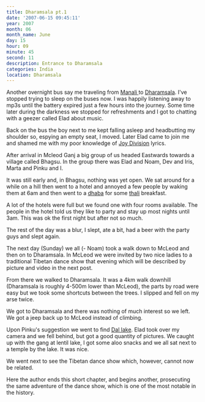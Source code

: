 ```yaml
---
title: Dharamsala pt.1
date: '2007-06-15 09:45:11'
year: 2007
month: 06
month_name: June
day: 15
hour: 09
minute: 45
second: 11
description: Entrance to Dharamsala
categories: India
location: Dharamsala
---
```

Another overnight bus say me traveling from [Manali ][1] to [Dharamsala][2]. I've stopped trying to sleep on the buses now. I was happily listening away to mp3s until the battery expired just a few hours into the journey. Some time later during the darkness we stopped for refreshments and I got to chatting with a geezer called Elad about music.  
  
Back on the bus the boy next to me kept falling asleep and headbutting my shoulder so, espying an empty seat, I moved. Later Elad came to join me and shamed me with my poor knowledge of [Joy Division][3] lyrics.  
  
After arrival in Mcleod Ganj a big group of us headed Eastwards towards a village called Bhagsu. In the group there was Elad and Noam, Dev and Iris, Marta and Pinku and I.  
  
It was still early and, in Bhagsu, nothing was yet open. We sat around for a while on a hill then went to a hotel and annoyed a few people by waking them at 6am and then went to a [dhaba][4] for some [thali][5] breakfast.  
  
A lot of the hotels were full but we found one with four rooms available. The people in the hotel told us they like to party and stay up most nights until 3am. This was ok the first night but after not so much.  
  
The rest of the day was a blur, I slept, ate a bit, had a beer with the party guys and slept again.  
  
The next day (Sunday) we all (- Noam) took a walk down to McLeod and then on to Dharamsala. In McLeod we were invited by two nice ladies to a traditional Tibetan dance show that evening which will be described by picture and video in the next post.  
  
From there we walked to Dharamsala. It was a 4km walk downhill (Dharamsala is roughly 4-500m lower than McLeod), the parts by road were easy but we took some shortcuts between the trees. I slipped and fell on my arse twice.  
  
We got to Dharamsala and there was nothing of much interest so we left. We got a jeep back up to McLeod instead of climbing.  
  
Upon Pinku's suggestion we went to find [Dal lake][6]. Elad took over my camera and we fell behind, but got a good quantity of pictures. We caught up with the gang at lentil lake, I got some aloo snacks and we all sat next to a temple by the lake. It was nice.  
  
We went next to see the Tibetan dance show which, however, cannot now be related.  
  
Here the author ends this short chapter, and begins another, prosecuting the same adventure of the dance show, which is one of the most notable in the history.
 
 [1]: http://en.wikipedia.org/wiki/Manali,_Himachal_Pradesh
 [2]: http://en.wikipedia.org/wiki/Dharamsala
 [3]: http://en.wikipedia.org/wiki/Joy_division
 [4]: http://en.wikipedia.org/wiki/Dhaba
 [5]: http://en.wikipedia.org/wiki/Thali
 [6]: http://en.wikipedia.org/wiki/Dal_Lake_(Himachal_Pradesh)


